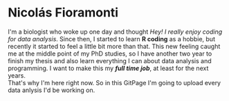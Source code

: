 # Nicolás Fioramonti
I'm a biologist who woke up one day and thought *Hey! I really enjoy coding for data analysis*. Since then, I started to learn **R coding** as a hobbie, but recently it started to feel a little bit more than that. This new feeling caught me at the middle point of my PhD studies, so I have another two year to finish my thesis and also learn everything I can about data analysis and programming. I want to make this my ***full time job***, at least for the next years.  
That's why I'm here right now. So in this GitPage I'm going to upload every data anlysis I'd be working on.
